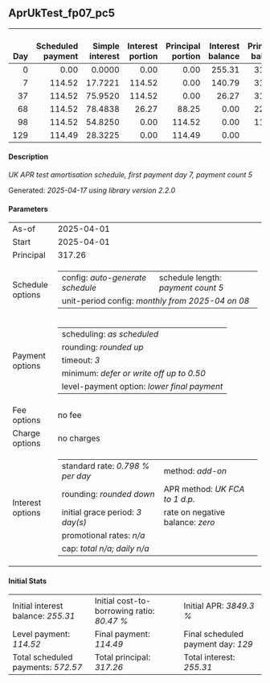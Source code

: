 <h2>AprUkTest_fp07_pc5</h2>
<table>
    <thead style="vertical-align: bottom;">
        <th style="text-align: right;">Day</th>
        <th style="text-align: right;">Scheduled payment</th>
        <th style="text-align: right;">Simple interest</th>
        <th style="text-align: right;">Interest portion</th>
        <th style="text-align: right;">Principal portion</th>
        <th style="text-align: right;">Interest balance</th>
        <th style="text-align: right;">Principal balance</th>
        <th style="text-align: right;">Total simple interest</th>
        <th style="text-align: right;">Total interest</th>
        <th style="text-align: right;">Total principal</th>
    </thead>
    <tr style="text-align: right;">
        <td class="ci00">0</td>
        <td class="ci01" style="white-space: nowrap;">0.00</td>
        <td class="ci02">0.0000</td>
        <td class="ci03">0.00</td>
        <td class="ci04">0.00</td>
        <td class="ci05">255.31</td>
        <td class="ci06">317.26</td>
        <td class="ci07">0.0000</td>
        <td class="ci08">0.00</td>
        <td class="ci09">0.00</td>
    </tr>
    <tr style="text-align: right;">
        <td class="ci00">7</td>
        <td class="ci01" style="white-space: nowrap;">114.52</td>
        <td class="ci02">17.7221</td>
        <td class="ci03">114.52</td>
        <td class="ci04">0.00</td>
        <td class="ci05">140.79</td>
        <td class="ci06">317.26</td>
        <td class="ci07">17.7221</td>
        <td class="ci08">114.52</td>
        <td class="ci09">0.00</td>
    </tr>
    <tr style="text-align: right;">
        <td class="ci00">37</td>
        <td class="ci01" style="white-space: nowrap;">114.52</td>
        <td class="ci02">75.9520</td>
        <td class="ci03">114.52</td>
        <td class="ci04">0.00</td>
        <td class="ci05">26.27</td>
        <td class="ci06">317.26</td>
        <td class="ci07">93.6742</td>
        <td class="ci08">229.04</td>
        <td class="ci09">0.00</td>
    </tr>
    <tr style="text-align: right;">
        <td class="ci00">68</td>
        <td class="ci01" style="white-space: nowrap;">114.52</td>
        <td class="ci02">78.4838</td>
        <td class="ci03">26.27</td>
        <td class="ci04">88.25</td>
        <td class="ci05">0.00</td>
        <td class="ci06">229.01</td>
        <td class="ci07">172.1580</td>
        <td class="ci08">255.31</td>
        <td class="ci09">88.25</td>
    </tr>
    <tr style="text-align: right;">
        <td class="ci00">98</td>
        <td class="ci01" style="white-space: nowrap;">114.52</td>
        <td class="ci02">54.8250</td>
        <td class="ci03">0.00</td>
        <td class="ci04">114.52</td>
        <td class="ci05">0.00</td>
        <td class="ci06">114.49</td>
        <td class="ci07">226.9830</td>
        <td class="ci08">255.31</td>
        <td class="ci09">202.77</td>
    </tr>
    <tr style="text-align: right;">
        <td class="ci00">129</td>
        <td class="ci01" style="white-space: nowrap;">114.49</td>
        <td class="ci02">28.3225</td>
        <td class="ci03">0.00</td>
        <td class="ci04">114.49</td>
        <td class="ci05">0.00</td>
        <td class="ci06">0.00</td>
        <td class="ci07">255.3055</td>
        <td class="ci08">255.31</td>
        <td class="ci09">317.26</td>
    </tr>
</table>
<h4>Description</h4>
<p><i>UK APR test amortisation schedule, first payment day 7, payment count 5</i></p>
<p>Generated: <i>2025-04-17 using library version 2.2.0</i></p>
<h4>Parameters</h4>
<table>
    <tr>
        <td>As-of</td>
        <td>2025-04-01</td>
    </tr>
    <tr>
        <td>Start</td>
        <td>2025-04-01</td>
    </tr>
    <tr>
        <td>Principal</td>
        <td>317.26</td>
    </tr>
    <tr>
        <td>Schedule options</td>
        <td>
            <table>
                <tr>
                    <td>config: <i>auto-generate schedule</i></td>
                    <td>schedule length: <i><i>payment count</i> 5</i></td>
                </tr>
                <tr>
                    <td colspan="2" style="white-space: nowrap;">unit-period config: <i>monthly from 2025-04 on 08</i></td>
                </tr>
            </table>
        </td>
    </tr>
    <tr>
        <td>Payment options</td>
        <td>
            <table>
                <tr>
                    <td>scheduling: <i>as scheduled</i></td>
                </tr>
                <tr>
                    <td>rounding: <i>rounded up</i></td>
                </tr>
                <tr>
                    <td>timeout: <i>3</i></td>
                </tr>
                <tr>
                    <td>minimum: <i>defer&nbsp;or&nbsp;write&nbsp;off&nbsp;up&nbsp;to&nbsp;0.50</i></td>
                </tr>
                <tr>
                    <td>level-payment option: <i>lower&nbsp;final&nbsp;payment</i></td>
                </tr>
            </table>
        </td>
    </tr>
    <tr>
        <td>Fee options</td>
        <td>no fee
        </td>
    </tr>
    <tr>
        <td>Charge options</td>
        <td>no charges
        </td>
    </tr>
    <tr>
        <td>Interest options</td>
        <td>
            <table>
                <tr>
                    <td>standard rate: <i>0.798 % per day</i></td>
                    <td>method: <i>add-on</i></td>
                </tr>
                <tr>
                    <td>rounding: <i>rounded down</i></td>
                    <td>APR method: <i>UK FCA to 1 d.p.</i></td>
                </tr>
                <tr>
                    <td>initial grace period: <i>3 day(s)</i></td>
                    <td>rate on negative balance: <i>zero</i></td>
                </tr>
                <tr>
                    <td colspan="2">promotional rates: <i><i>n/a</i></i></td>
                </tr>
                <tr>
                    <td colspan="2">cap: <i>total <i>n/a</i>; daily <i>n/a</i></td>
                </tr>
            </table>
        </td>
    </tr>
</table>
<h4>Initial Stats</h4>
<table>
    <tr>
        <td>Initial interest balance: <i>255.31</i></td>
        <td>Initial cost-to-borrowing ratio: <i>80.47 %</i></td>
        <td>Initial APR: <i>3849.3 %</i></td>
    </tr>
    <tr>
        <td>Level payment: <i>114.52</i></td>
        <td>Final payment: <i>114.49</i></td>
        <td>Final scheduled payment day: <i>129</i></td>
    </tr>
    <tr>
        <td>Total scheduled payments: <i>572.57</i></td>
        <td>Total principal: <i>317.26</i></td>
        <td>Total interest: <i>255.31</i></td>
    </tr>
</table>
